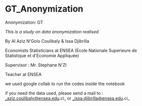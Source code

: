 # GT_Anonymization
Anonymization: GT


  _This is a study on data anonymization realised_
  
By Al Aziz N'Golo Coulibaly & Issa Djibrilla

  Economists Statisticians at ENSEA (Ecole Nationale Superieure de Statistique et d'Economie Appliquée)

  
Supervisor : Mr. Stephane N'ZI

  Teacher at ENSEA


we used google collab to run the codes inside the notebook

if you need the data used, please send a mail to : _aziz.coulibaly@ensea.edu.ci_ or _issa.djibrilla@ensea.edu.ci_
